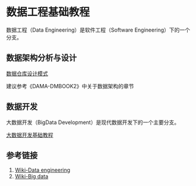 # 数据工程基础教程

数据工程（Data Engineering）是软件工程（Software Engineering）下的一个分支。


## 数据架构分析与设计

[数据仓库设计模式](work/methodology/Data-Engineering/Development/Data-Development/Data-Warehouse/数据仓库设计模式.md)

建议参考《DAMA-DMBOOK2》中关于数据架构的章节

## 数据开发


大数据开发（BigData Development）是现代数据开发下的一个主要分支。

[大数据开发基础教程](work/methodology/Data-Engineering/Development/Data-Development/大数据开发基础教程.md)

## 参考链接
1. [Wiki-Data engineering](https://en.wikipedia.org/wiki/Data_engineering)
2. [Wiki-Big data](https://en.wikipedia.org/wiki/Big_data)